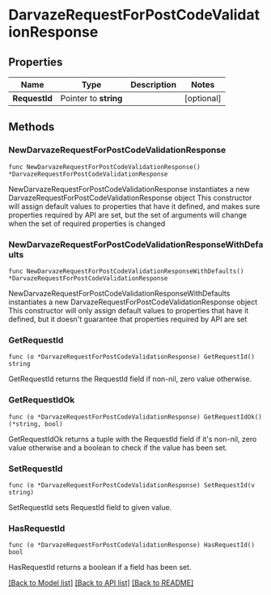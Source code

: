 # DarvazeRequestForPostCodeValidationResponse

## Properties

Name | Type | Description | Notes
------------ | ------------- | ------------- | -------------
**RequestId** | Pointer to **string** |  | [optional] 

## Methods

### NewDarvazeRequestForPostCodeValidationResponse

`func NewDarvazeRequestForPostCodeValidationResponse() *DarvazeRequestForPostCodeValidationResponse`

NewDarvazeRequestForPostCodeValidationResponse instantiates a new DarvazeRequestForPostCodeValidationResponse object
This constructor will assign default values to properties that have it defined,
and makes sure properties required by API are set, but the set of arguments
will change when the set of required properties is changed

### NewDarvazeRequestForPostCodeValidationResponseWithDefaults

`func NewDarvazeRequestForPostCodeValidationResponseWithDefaults() *DarvazeRequestForPostCodeValidationResponse`

NewDarvazeRequestForPostCodeValidationResponseWithDefaults instantiates a new DarvazeRequestForPostCodeValidationResponse object
This constructor will only assign default values to properties that have it defined,
but it doesn't guarantee that properties required by API are set

### GetRequestId

`func (o *DarvazeRequestForPostCodeValidationResponse) GetRequestId() string`

GetRequestId returns the RequestId field if non-nil, zero value otherwise.

### GetRequestIdOk

`func (o *DarvazeRequestForPostCodeValidationResponse) GetRequestIdOk() (*string, bool)`

GetRequestIdOk returns a tuple with the RequestId field if it's non-nil, zero value otherwise
and a boolean to check if the value has been set.

### SetRequestId

`func (o *DarvazeRequestForPostCodeValidationResponse) SetRequestId(v string)`

SetRequestId sets RequestId field to given value.

### HasRequestId

`func (o *DarvazeRequestForPostCodeValidationResponse) HasRequestId() bool`

HasRequestId returns a boolean if a field has been set.


[[Back to Model list]](../README.md#documentation-for-models) [[Back to API list]](../README.md#documentation-for-api-endpoints) [[Back to README]](../README.md)


